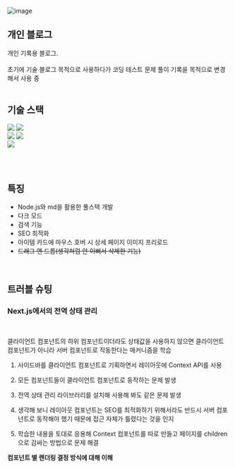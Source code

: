 ![image](https://github.com/jhchoi1182/jihyeon_blog/assets/116577489/7ddca504-e73d-4f64-8f75-a52a1f866c8e)

## 개인 블로그
개인 기록용 블로그.
<br>
<br>
초기에 기술 블로그 목적으로 사용하다가 코딩 테스트 문제 풀이 기록을 목적으로 변경해서 사용 중
<br>
<br>

## 기술 스택

<div>

<img src="https://img.shields.io/badge/Javascript-F7DF1E?style=for-the-badge&logo=Javascript&logoColor=black"/>
<img src="https://img.shields.io/badge/Typescript-3178C6?style=for-the-badge&logo=Typescript&logoColor=white">
<br>
<img src="https://img.shields.io/badge/React-61DAFB?style=for-the-badge&logo=React&logoColor=black"/>
<img src="https://img.shields.io/badge/Next.js-000000?style=for-the-badge&logo=nextdotjs&logoColor=white">
<br>
<img src="https://img.shields.io/badge/Tailwind CSS-06B6D4?style=for-the-badge&logo=Tailwind CSS&logoColor=white"/>


</div>

<br><br>

## 특징
* Node.js와 md을 활용한 풀스택 개발
* 다크 모드
* 검색 기능
* SEO 최적화
* 아이템 카드에 마우스 호버 시 상세 페이지 이미지 프리로드
* ~~드래그 앤 드롭(생각처럼 안 이뻐서 삭제한 기능)~~

<br>

## 트러블 슈팅

### Next.js에서의 전역 상태 관리

<br>

클라이언트 컴포넌트의 하위 컴포넌트이더라도 상태값을 사용하지 않으면 클라이언트 컴포넌트가 아니라 서버 컴포넌트로 작동한다는 매커니즘을 학습

1. 사이드바를 클라이언트 컴포넌트로 기획하면서 레이아웃에 Context API를 사용

2. 모든 컴포넌트들이 클라이언트 컴포넌트로 동작하는 문제 발생

3. 전역 상태 관리 라이브러리를 설치해 사용해 봐도 같은 문제 발생

4. 생각해 보니 레이아웃 컴포넌트는 SEO를 최적화하기 위해서라도 반드시 서버 컴포넌트로 동작해야 했기 때문에 접근 자체가 틀렸다는 것을 인지

5. 학습한 내용을 토대로 응용해 Context 컴포넌트를 따로 만들고 페이지를 children으로 감싸는 방법으로 문제 해결

**컴포넌트 별 렌더링 결정 방식에 대해 이해**
